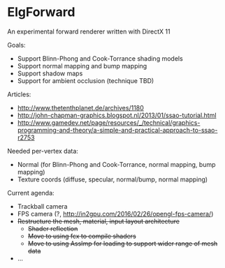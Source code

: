 # ElgForward
An experimental forward renderer written with DirectX 11

Goals:
- Support Blinn-Phong and Cook-Torrance shading models
- Support normal mapping and bump mapping
- Support shadow maps
- Support for ambient occlusion (technique TBD)

Articles:
- http://www.thetenthplanet.de/archives/1180
- http://john-chapman-graphics.blogspot.nl/2013/01/ssao-tutorial.html
- http://www.gamedev.net/page/resources/_/technical/graphics-programming-and-theory/a-simple-and-practical-approach-to-ssao-r2753

Needed per-vertex data:
- Normal (for Blinn-Phong and Cook-Torrance, normal mapping, bump mapping)
- Texture coords (diffuse, specular, normal/bump, normal mapping)

Current agenda:
- Trackball camera
- FPS camera (?, http://in2gpu.com/2016/02/26/opengl-fps-camera/)
- ~~Restructure the mesh, material, input layout architecture~~
  - ~~Shader reflection~~
  - ~~Move to using fcx to compile shaders~~
  - ~~Move to using AssImp for loading to support wider range of mesh data~~
- ...
